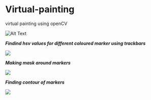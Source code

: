 # Virtual-painting

virtual painting using openCV




![Alt Text](https://github.com/ocarian/Virtual-painting/blob/master/vp.gif)




***Findind hsv values for different coloured marker using trackbars***




![](https://github.com/ocarian/Virtual-painting/blob/master/colourpicker.png)




***Making mask around markers***


![](https://github.com/ocarian/Virtual-painting/blob/master/colored%20marker.png)



***Finding contour of markers***


![](https://github.com/ocarian/Virtual-painting/blob/master/contour%20of%20marker.png)




